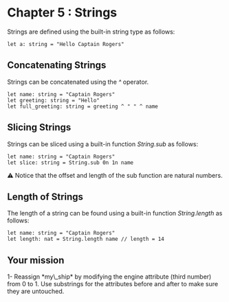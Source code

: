 # Chapter 5 : Strings

<dialog character="mechanics">Red alert captain! When you powered the ship, the engines exploded... Seems like someone sabotaged the igniter! We should find out later. For now, you need to replace the damaged part.</dialog>

Strings are defined using the built-in string type as follows:

```
let a: string = "Hello Captain Rogers"
```

## Concatenating Strings

Strings can be concatenated using the _^_ operator.

```
let name: string = "Captain Rogers"
let greeting: string = "Hello"
let full_greeting: string = greeting ^ " " ^ name
```

## Slicing Strings

Strings can be sliced using a built-in function _String.sub_ as follows:

```
let name: string = "Captain Rogers"
let slice: string = String.sub 0n 1n name
```

⚠️ Notice that the offset and length of the sub function are natural numbers.

## Length of Strings

The length of a string can be found using a built-in function _String.length_ as follows:

```
let name: string = "Captain Rogers"
let length: nat = String.length name // length = 14
```

## Your mission

<!-- prettier-ignore -->1- Reassign *my\_ship* by modifying the engine attribute (third number) from 0 to 1. Use substrings for the attributes before and after to make sure they are untouched.
